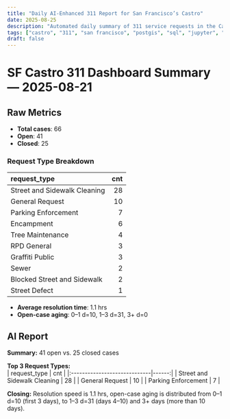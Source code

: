 ```yaml
---
title: "Daily AI-Enhanced 311 Report for San Francisco’s Castro"
date: 2025-08-25
description: "Automated daily summary of 311 service requests in the Castro neighborhood using Python, SQL, PostGIS and the smollm2:1.7b model via a local chat API."
tags: ["castro", "311", "san francisco", "postgis", "sql", "jupyter", "ai", "smollm2", "chat-api"]
draft: false
---
```


# SF Castro 311 Dashboard Summary — 2025-08-21

## Raw Metrics

- **Total cases**: 66
- **Open**:       41
- **Closed**:     25

### Request Type Breakdown

| request_type                 |   cnt |
|:-----------------------------|------:|
| Street and Sidewalk Cleaning |    28 |
| General Request              |    10 |
| Parking Enforcement          |     7 |
| Encampment                   |     6 |
| Tree Maintenance             |     4 |
| RPD General                  |     3 |
| Graffiti Public              |     3 |
| Sewer                        |     2 |
| Blocked Street and Sidewalk  |     2 |
| Street Defect                |     1 |

- **Average resolution time**: 1.1 hrs
- **Open-case aging**:           0–1 d=10, 1–3 d=31, 3+ d=0

## AI Report

**Summary:** 41 open vs. 25 closed cases

**Top 3 Request Types:**  
| request_type                 |   cnt |
|:-----------------------------|------:|
| Street and Sidewalk Cleaning |    28 |
| General Request              |    10 |
| Parking Enforcement          |     7 |

**Closing:** Resolution speed is 1.1 hrs, open-case aging is distributed from 0–1 d=10 (first 3 days), to 1–3 d=31 (days 4–10) and 3+ days (more than 10 days).
